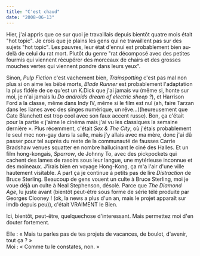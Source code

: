 ```yaml
---
title: "C'est chaud"
date: "2008-06-13"
---
```


Hier, j'ai appris que ce sur quoi je travaillais depuis bientôt quatre mois était "hot topic". Je crois que je plains les gens qui ne travaillent pas sur des sujets "hot topic". Les pauvres, leur état d'ennui est probablement bien au-delà de celui du rat mort. Plutôt du genre "rat décomposé avec des petites fourmis qui viennent récupérer des morceaux de chairs et des grosses mouches vertes qui viennent pondre dans leurs yeux".

Sinon, _Pulp Fiction_ c'est vachement bien, _Trainspotting_ c'est pas mal non plus si on aime les bébé morts, _Blade Runner_ est probablement l'adaptation la plus fidèle de ce qu'est un K.Dick que j'ai jamais vu (même si, honte sur moi, je n'ai jamais lu _Do androids dream of electric sheep ?_), et Harrison Ford a la classe, même dans Indy IV, même si le film est nul (ah, faire Tarzan dans les lianes avec des singes numérique, un rêve...)(heureusement que Cate Blanchett est trop cool avec son faux accent russe). Bon, ça c'était pour la partie « j'aime le cinéma mais j'ai vu les classiques la semaine dernière ». Plus récemment, c'était _Sex & The City_, où j'étais probablement le seul mec non-gay dans la salle, mais j'y allais avec ma mère, donc j'ai dû passer pour tel auprès du reste de la communauté de fausses Carrie Bradshaw venues squatter en nombre hallucinant le ciné des Halles. Et un film hong-kongais, _Sparrow_, de Johnny To, avec des pickpockets qui cachent des lames de rasoirs sous leur langue, une mytérieuse inconnue et des moineaux. J'irais bien en voyage Hong-Kong, ça m'a l'air d'une ville hautement visitable. A part ça je continue à petits pas de lire _Distraction_ de Bruce Sterling. Beaucoup de gens vouent un culte à Bruce Sterling, moi je voue déjà un culte à Neal Stephenson, désolé. Parce que _The Diamond Age_, lu juste avant (bientôt peut-être sous forme de série télé produite par Georges Clooney ! (ok, la news a plus d'un an, mais le projet apparaît sur imdb depuis peu)), c'était VRAIMENT le Bien.

Ici, bientôt, peut-être, quelquechose d'interessant. Mais permettez moi d'en douter fortement.

Elle : « Mais tu parles pas de tes projets de vacances, de boulot, d'avenir, tout ça ? »  
Moi : « Comme tu le constates, non. »

